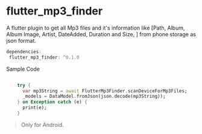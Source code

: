 # flutter_mp3_finder

A flutter plugin to get all Mp3 files and it's information like [Path, Album, Album Image, Artist, DateAdded, Duration and Size, ] from phone storage as json format.

``` dart
dependencies:
 flutter_mp3_finder: ^0.1.0
```

Sample Code
```dart 

    try {
      var mp3String = await FlutterMp3Finder.scanDeviceForMp3Files;
      _models = DataModel.fromJson(json.decode(mp3String));
    } on Exception catch (e) {
      print(e);
    }

```

> Only for Android.

